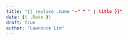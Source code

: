 ```yaml
---
title: "{{ replace .Name "-" " " | title }}"
date: {{ .Date }}
draft: true
author: "Lawrence Lim"
---
```

